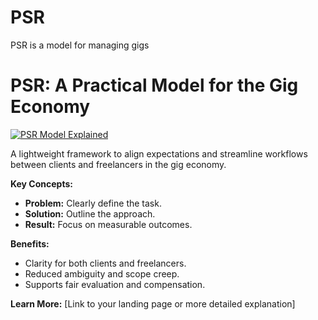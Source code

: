 # PSR
PSR is a model for managing gigs
# PSR: A Practical Model for the Gig Economy

[![PSR Model Explained](https://img.shields.io/badge/PSR-Problem%20%7C%20Solution%20%7C%20Result-blueviolet)](https://your-infographic-link-here.png)

A lightweight framework to align expectations and streamline workflows between clients and freelancers in the gig economy.

**Key Concepts:**

* **Problem:** Clearly define the task.
* **Solution:** Outline the approach.
* **Result:** Focus on measurable outcomes.

**Benefits:**

* Clarity for both clients and freelancers.
* Reduced ambiguity and scope creep.
* Supports fair evaluation and compensation.

**Learn More:** [Link to your landing page or more detailed explanation]
